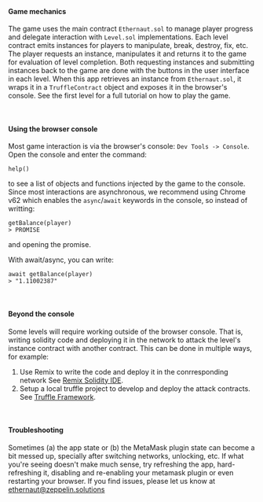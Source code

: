 &nbsp;
#### Game mechanics
The game uses the main contract `Ethernaut.sol` to manage player progress and delegate interaction with `Level.sol` implementations. Each level contract emits instances for players to manipulate, break, destroy, fix, etc. The player requests an instance, manipulates it and returns it to the game for evaluation of level completion. Both requesting instances and submitting instances back to the game are done with the buttons in the user interface in each level. When this app retrieves an instance from `Ethernaut.sol`, it wraps it in a `TruffleContract` object and exposes it in the browser's console. See the first level for a full tutorial on how to play the game.

&nbsp;
#### Using the browser console
Most game interaction is via the browser's console: `Dev Tools -> Console`. Open the console and enter the command:
```
help()
```
to see a list of objects and functions injected by the game to the console.
Since most interactions are asynchronous, we recommend using Chrome v62 which enables the `async`/`await` keywords in the console, so instead of writting:
```
getBalance(player)
> PROMISE
```
and opening the promise.

With await/async, you can write:
```
await getBalance(player)
> "1.11002387"
```

&nbsp;
#### Beyond the console
Some levels will require working outside of the browser console. That is, writing solidity code and deploying it in the network to attack the level's instance contract with another contract. This can be done in multiple ways, for example:
1) Use Remix to write the code and deploy it in the conrresponding network See [Remix Solidity IDE](https://remix.ethereum.org/).
2) Setup a local truffle project to develop and deploy the attack contracts. See [Truffle Framework](http://truffleframework.com/).

&nbsp;
#### Troubleshooting
Sometimes (a) the app state or (b) the MetaMask plugin state can become a bit messed up, specially after switching networks, unlocking, etc. If what you're seeing doesn't make much sense, try refreshing the app, hard-refreshing it, disabling and re-enabling your metamask plugin or even restarting your browser.
If you find issues, please let us know at ethernaut@zeppelin.solutions
